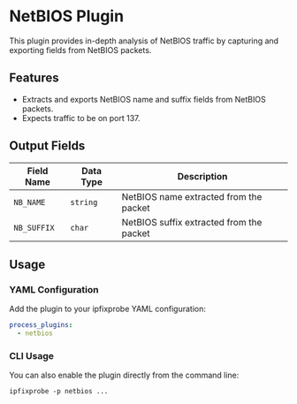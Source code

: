 # NetBIOS Plugin

This plugin provides in-depth analysis of NetBIOS traffic by capturing and exporting fields from NetBIOS packets.

## Features

- Extracts and exports NetBIOS name and suffix fields from NetBIOS packets.
- Expects traffic to be on port 137.

## Output Fields

| Field Name  | Data Type | Description                              |
| ----------- | --------- | ---------------------------------------- |
| `NB_NAME`   | `string`  | NetBIOS name extracted from the packet   |
| `NB_SUFFIX` | `char`    | NetBIOS suffix extracted from the packet |

## Usage

### YAML Configuration

Add the plugin to your ipfixprobe YAML configuration:

```yaml
process_plugins:
  - netbios
```

### CLI Usage

You can also enable the plugin directly from the command line:

`ipfixprobe -p netbios ...`
